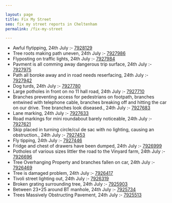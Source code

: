```yaml
---

layout: page
title: Fix My Street
seo: fix my street reports in Cheltenham
permalink: /fix-my-street

---
```


<!-- fix_marker starts -->

- Awful flytipping, 24th July :- [7928129](https://www.fixmystreet.com/report/7928129)
- Tree roots making path uneven, 24th July :- [7927986](https://www.fixmystreet.com/report/7927986)
- Flyposting on traffic lights, 24th July :- [7927984](https://www.fixmystreet.com/report/7927984)
- Pavment is all comming away dangerous trip surface, 24th July :- [7927975](https://www.fixmystreet.com/report/7927975)
- Path all boroke away and in road needs reserfacing, 24th July :- [7927942](https://www.fixmystreet.com/report/7927942)
- Dog turds, 24th July :- [7927780](https://www.fixmystreet.com/report/7927780)
- Large potholes in front on no 11 hall road, 24th July :- [7927710](https://www.fixmystreet.com/report/7927710)
- Branches preventing access for pedestrians on footpath, branches entwined with telephone cable, branches breaking off and hitting the car on our drive. Tree branches look diseased., 24th July :- [7927683](https://www.fixmystreet.com/report/7927683)
- Lane marking, 24th July :- [7927633](https://www.fixmystreet.com/report/7927633)
- Road markings for mini roundabout barely noticeable, 24th July :- [7927621](https://www.fixmystreet.com/report/7927621)
- Skip placed in turning circle/cul de sac with no lighting, causing an obstruction., 24th July :- [7927453](https://www.fixmystreet.com/report/7927453)
- Fly tipping, 24th July :- [7927446](https://www.fixmystreet.com/report/7927446)
- Fridge and chest of drawers have been dumped, 24th July :- [7926999](https://www.fixmystreet.com/report/7926999)
- Potholes of various sizes littler the road to the Vinyard farm, 24th July :- [7926696](https://www.fixmystreet.com/report/7926696)
- Tree Overhanging Property and branches fallen on car, 24th July :- [7926469](https://www.fixmystreet.com/report/7926469)
- Tree is damaged problem, 24th July :- [7926417](https://www.fixmystreet.com/report/7926417)
- Tivoli street lighting out, 24th July :- [7926319](https://www.fixmystreet.com/report/7926319)
- Broken grating surrounding tree, 24th July :- [7925903](https://www.fixmystreet.com/report/7925903)
- Between 23+25 around BT manhole, 24th July :- [7925734](https://www.fixmystreet.com/report/7925734)
- Trees Massively Obstructing Pavement, 24th July :- [7925513](https://www.fixmystreet.com/report/7925513)

<!-- fix_marker ends -->